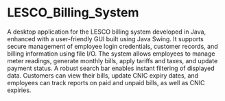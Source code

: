 # LESCO_Billing_System
A desktop application for the LESCO billing system developed in Java, enhanced with a user-friendly GUI built using Java Swing. It supports secure management of employee login 
credentials, customer records, and billing information using file I/O. The system allows employees to manage meter readings, generate monthly bills, apply tariffs and taxes, and
update payment status. A robust search bar enables instant filtering of displayed data. Customers can view their bills, update CNIC expiry dates, and employees can track reports on paid and unpaid bills, as well as CNIC expiries.
